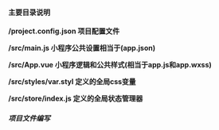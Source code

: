 #### 主要目录说明


**/project.config.json 项目配置文件**

**/src/main.js 小程序公共设置相当于(app.json)**

**/src/App.vue 小程序逻辑和公共样式(相当于app.js和app.wxss)**

**/src/styles/var.styl 定义的全局css变量**

**/src/store/index.js 定义的全局状态管理器**



##### 项目文件编写



